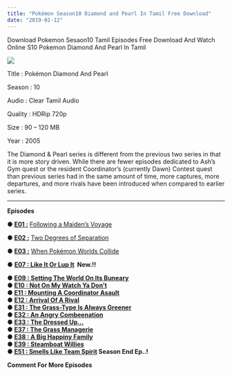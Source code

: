 ```yaml
---
title: "Pokémon Season10 Diamond and Pearl In Tamil Free Download"
date: "2019-01-12"
---
```


<script async="async" data-cfasync="false" src="//native.propellerclick.com/1?z=2087444&amp;eid="></script>

  
Download Pokemon Sesaon10 Tamil Episodes Free Download And Watch Online S10 Pokemon Diamond And Pearl In Tamil

[![](https://2.bp.blogspot.com/-tjNl5_926mY/XAMxB_YtJoI/AAAAAAAABD0/iw0LLSwZbqIr08CBxfwS3idEq4k-PQkwwCLcBGAs/s320/Poke{9560a35704a61d56b1c5bb169ad4626925aff5012047a8ffb6d720526964f1e1}2BS10{9560a35704a61d56b1c5bb169ad4626925aff5012047a8ffb6d720526964f1e1}2BTamilKidz.jpg)](https://2.bp.blogspot.com/-tjNl5_926mY/XAMxB_YtJoI/AAAAAAAABD0/iw0LLSwZbqIr08CBxfwS3idEq4k-PQkwwCLcBGAs/s1600/Poke{9560a35704a61d56b1c5bb169ad4626925aff5012047a8ffb6d720526964f1e1}2BS10{9560a35704a61d56b1c5bb169ad4626925aff5012047a8ffb6d720526964f1e1}2BTamilKidz.jpg)

Title : Pokémon Diamond And Pearl

Season : 10

Audio : Clear Tamil Audio

Quality : HDRip 720p

Size : 90 – 120 MB

Year : 2005

The Diamond & Pearl series is different from the previous two series in that it is more story driven. While there are fewer episodes dedicated to Ash’s Gym quest or the resident Coordinator’s (currently Dawn) Contest quest than previous series had in the same amount of time, more captures, more departures, and more rivals have been introduced when compared to earlier series.  
  

* * *

**Episodes**

**● [E01 :](https://clk.ink/spVpIt)** [Following a Maiden’s Voyage](https://clk.ink/spVpIt)

**● [E02 :](https://clk.ink/arEMxeK)** [Two Degrees of Separation](https://clk.ink/arEMxeK)

**● [E03 :](https://clk.ink/k8rNx8Bj)** [When Pokémon Worlds Collide](https://clk.ink/k8rNx8Bj)

● **[E07 : Like It Or Lup It](https://clk.ink/25XA)  New.!!**

**● [E09 : Setting The World On Its Buneary](https://clk.ink/5ZXPMwEH)**   
**● [E10 : Not On My Watch Ya Don’t](https://clk.ink/c9duikTk)**   
**● [E11 : Mounting A Coordinator Asault](https://clk.ink/ltWvRqfT)**  
**● [E12 : Arrival Of A Rival](https://clk.ink/flPm)**  
**● [E31 : The Grass-Type Is Always Greener](https://clk.ink/fRnhNrQ)**   
**● [E32 : An Angry Combeenation](https://clk.ink/mgp0)**  
**● [E33 : The Dressed Up…](https://clk.ink/Dx23NUX)**  
**● [E37 : The Grass Managerie](https://clk.ink/T7WVc1Hr)**   
**● [E38 : A Big Happiny Family](https://clk.ink/mcG7A)**   
**● [E39 : Steamboat Willies](https://clk.ink/0ez6EiRS)**   
**● [E51 : Smells Like Team Spirit](https://clk.ink/uD0a6MzJ) Season End Ep..!**  

**Comment For More Episodes**
